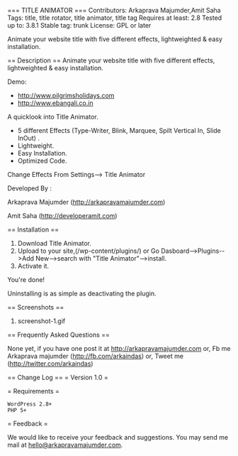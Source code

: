 === TITLE ANIMATOR ===
Contributors: Arkaprava Majumder,Amit Saha
Tags: title, title rotator, title animator, title tag
Requires at least: 2.8
Tested up to: 3.8.1
Stable tag: trunk
License: GPL or later

Animate your website title with five different effects, lightweighted & easy installation.

== Description ==
Animate your website title with five different effects, lightweighted & easy installation.


Demo:

* http://www.pilgrimsholidays.com
* http://www.ebangali.co.in

A quicklook into Title Animator.

  * 5 different Effects (Type-Writer, Blink, Marquee, Spilt Vertical In, Slide InOut) .
  * Lightweight.
  * Easy Installation.
  * Optimized Code.
  
Change Effects From Settings--> Title Animator
 
 
Developed By : 

Arkaprava Majumder (http://arkapravamajumder.com)

Amit Saha (http://developeramit.com)

== Installation ==

1. Download Title Animator.
2. Upload to your site,(/wp-content/plugins/) or Go Dasboard-->Plugins-->Add New-->search with "Title Animator"-->install.
3. Activate it.


You're done!

Uninstalling is as simple as deactivating the plugin.

== Screenshots ==

1. screenshot-1.gif

== Frequently Asked Questions ==

None yet, if you have one post it at http://arkapravamajumder.com 
or, Fb me Arkaprava majumder (http://fb.com/arkaindas)
or, Tweet me (http://twitter.com/arkaindas)

== Change Log ==
= Version 1.0 =



= Requirements =

    WordPress 2.8+
    PHP 5+ 

= Feedback =

We would like to receive your feedback and suggestions. You may send me mail at hello@arkapravamajumder.com.
